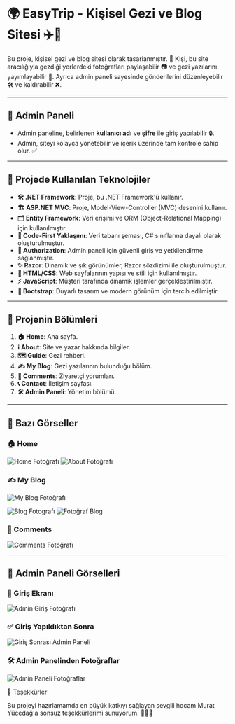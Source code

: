 
# 🌍 **EasyTrip - Kişisel Gezi ve Blog Sitesi** ✈️📸

Bu proje, kişisel gezi ve blog sitesi olarak tasarlanmıştır. 👣 Kişi, bu site aracılığıyla gezdiği yerlerdeki fotoğrafları paylaşabilir 📷 ve gezi yazılarını yayımlayabilir 📝. Ayrıca admin paneli sayesinde gönderilerini düzenleyebilir 🛠️ ve kaldırabilir ❌.

---

## 👤 **Admin Paneli**
- Admin paneline, belirlenen **kullanıcı adı** ve **şifre** ile giriş yapılabilir 🔒.
- Admin, siteyi kolayca yönetebilir ve içerik üzerinde tam kontrole sahip olur. ✅

---

## 🚀 **Projede Kullanılan Teknolojiler**
- **🛠️ .NET Framework**: Proje, bu .NET Framework'ü kullanır.
- **🏗️ ASP.NET MVC**: Proje, Model-View-Controller (MVC) desenini kullanır.
- **🗂️ Entity Framework**: Veri erişimi ve ORM (Object-Relational Mapping) için kullanılmıştır.
- **📜 Code-First Yaklaşımı**: Veri tabanı şeması, C# sınıflarına dayalı olarak oluşturulmuştur.
- **🔑 Authorization**: Admin paneli için güvenli giriş ve yetkilendirme sağlanmıştır.
- **✨ Razor**: Dinamik ve şık görünümler, Razor sözdizimi ile oluşturulmuştur.
- **🎨 HTML/CSS**: Web sayfalarının yapısı ve stili için kullanılmıştır.
- **⚡ JavaScript**: Müşteri tarafında dinamik işlemler gerçekleştirilmiştir.
- **📐 Bootstrap**: Duyarlı tasarım ve modern görünüm için tercih edilmiştir.

---

## 🌟 **Projenin Bölümleri**
1. **🏠 Home**: Ana sayfa.
2. **ℹ️ About**: Site ve yazar hakkında bilgiler.
3. **🗺️ Guide**: Gezi rehberi.
4. **✍️ My Blog**: Gezi yazılarının bulunduğu bölüm.
5. **💬 Comments**: Ziyaretçi yorumları.
6. **📞 Contact**: İletişim sayfası.
7. **🛠️ Admin Paneli**: Yönetim bölümü.

---

## 📸 **Bazı Görseller**
### **🏠 Home**
![Home Fotoğrafı](images/home.jpeg)
![About Fotoğrafı](images/about.jpeg)
### **✍️ My Blog**
![My Blog Fotoğrafı](images/blog.jpeg)

![Blog Fotografı](images/blogd2.jpeg)
![Fotoğraf Blog](images/blogd.jpeg)

### **💬 Comments**
![Comments Fotoğrafı](images/makecomment.jpeg)

---

## 👤 **Admin Paneli Görselleri**

### **🔑 Giriş Ekranı**
![Admin Giriş Fotoğrafı](images/login.jpeg)

### **✅ Giriş Yapıldıktan Sonra**
![Giriş Sonrası Admin Paneli](images/bloga.jpeg)

### **🛠️ Admin Panelinden Fotoğraflar**
![Admin Paneli Fotoğraflar](images/comments.jpeg)



🎉 Teşekkürler

Bu projeyi hazırlamamda en büyük katkıyı sağlayan sevgili hocam Murat Yücedağ'a sonsuz teşekkürlerimi sunuyorum. 🙏👨‍🏫 



